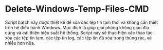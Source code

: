 # Delete-Windows-Temp-Files-CMD
Script batch này được thiết kế để xóa các tệp tin tạm thời và không cần thiết trên hệ điều hành Windows. Mục đích là giúp giải phóng không gian đĩa cứng và cải thiện hiệu suất hệ thống. Script này sẽ thực hiện các thao tác xóa các tệp tin tạm, các tệp tin log, các tệp tin đã xóa trong thùng rác, và nhiều hơn nữa.
